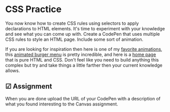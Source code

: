# CSS Practice

You now know how to create CSS rules using selectors to apply declarations to HTML elements. It's time to experiment with your knowledge and see what you can come up with. Create a CodePen that uses multiple CSS rules to style an HTML page. Include some sort of animation.

If you are looking for inspiration then here is one of my [favorite animations](https://codepen.io/leesjensen/pen/gOXZwEZ), this [animated burger menu](https://codepen.io/leesjensen/pen/bGKxVEv) is pretty incredible, and here is a [home page](https://codepen.io/leesjensen/pen/jOKvbrv) that is pure HTML and CSS. Don't feel like you need to build anything this complex but try and take things a little farther then your current knowledge allows.

## ☑ Assignment

When you are done upload the URL of your CodePen with a description of what you found interesting to the Canvas assignment.
